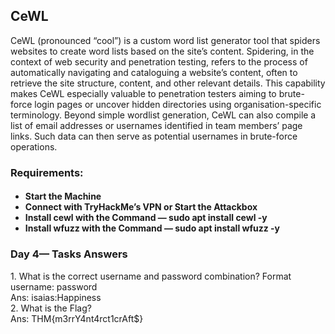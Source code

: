 <h2>CeWL</h2>
<p>
CeWL (pronounced “cool”) is a custom word list generator tool that spiders websites to create word lists based on the site’s content.
Spidering, in the context of web security and penetration testing, refers to the process of automatically navigating and cataloguing a website’s content, often to retrieve the site structure, content, and other relevant details.
This capability makes CeWL especially valuable to penetration testers aiming to brute-force login pages or uncover hidden directories using organisation-specific terminology.
Beyond simple wordlist generation, CeWL can also compile a list of email addresses or usernames identified in team members’ page links.
Such data can then serve as potential usernames in brute-force operations.
</p>

<h3>Requirements: </h3>
<ul><h4>
<li>Start the Machine</li>
<li>Connect with TryHackMe’s VPN or Start the Attackbox</li>
<li>Install cewl with the Command — sudo apt install cewl -y</li>
<li>Install wfuzz with the Command — sudo apt install wfuzz -y</li>
</h4></ul>
  
<h3>Day 4— Tasks Answers</h3>
1. What is the correct username and password combination? Format username: password <br>
Ans: isaias:Happiness<br>
2. What is the Flag?<br>
Ans: THM{m3rrY4nt4rct1crAft$}<br>
